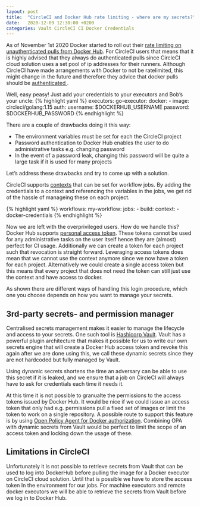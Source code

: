 ```yaml
---
layout: post
title:  "CircleCI and Docker Hub rate limiting - where are my secrets?"
date:   2020-12-09 12:38:00 +0200
categories: Vault CircleCI CI Docker Credentials
---
```

As of November 1st 2020 Docker started to roll out their [rate limiting on unauthenticated pulls from Docker Hub](https://www.docker.com/increase-rate-limits). For CircleCI users that means that it is highly advised that they always do authenticated pulls since CircleCI cloud solution uses a set pool of ip addresses for their runners. 
Although CircleCI have made arrangements with Docker to not be ratelimited, this might change in the future and therefore they advice that docker pulls should be [authenticated
](https://support.circleci.com/hc/en-us/articles/360050623311-Docker-Hub-rate-limiting-FAQ).

Well, easy peasy! Just add your credentials to your executors and Bob’s your uncle:
{% highlight yaml %}
executors:
  go-executor:
    docker:
      - image: circleci/golang:1.15
        auth:
          username: $DOCKERHUB_USERNAME
          password: $DOCKERHUB_PASSWORD
{% endhighlight %}

There are a couple of drawbacks doing it this way:

- The environment variables must be set for each the CircleCI project
- Password authentication to Docker Hub enables the user to do administrative tasks e.g. changing password
- In the event of a password leak, changing this password will be quite a large task if it is used for many projects

Let’s address these drawbacks and try to come up with a solution.

CircleCI supports [contexts](https://circleci.com/docs/2.0/contexts/) that can be set for workflow jobs. By adding the credentials to a context and referencing the variables in the jobs, we get rid of the hassle of manageing these on each project.

{% highlight yaml %}
workflows:
  my-workflow:
    jobs:
      - build:
          context:
            - docker-credentials
{% endhighlight %}

Now we are left with the overprivileged users. How do we handle this? Docker Hub supports [personal access token](https://www.docker.com/blog/docker-hub-new-personal-access-tokens/). These tokens cannot be used for any administrative tasks on the user itself hence they are (almost) perfect for CI usage. Additionally we can create a token for each project such that revocation is straight forward. Leveraging access tokens does mean that we cannot use the context anymore since we now have a token for each project. Alternatively we could create a single access token but this means that every project that does not need the token can still just use the context and have access to docker.

As shown there are different ways of handling this login procedure, which one you choose depends on how you want to manage your secrets.

## 3rd-party secrets- and permission manager

Centralised secrets management makes it easier to manage the lifecycle and access to your secrets. One such tool is [Hashicorp Vault](https://www.vaultproject.io/). Vault has a powerful plugin architecture that makes it possible for us to write our own secrets engine that will create a Docker Hub access token and revoke this again after we are done using this, we call these dynamic secrets since they are not hardcoded but fully managed by Vault.

Using dynamic secrets shortens the time an adversary can be able to use this secret if it is leaked, and we ensure that a job on CircleCI will always have to ask for credentials each time it needs it.

At this time it is not possible to granualte the permissions to the access tokens issued by Docker Hub. It would be nice if we could issue an access token that only had e.g. permissions pull a fixed set of images or limit the token to work on a single repository. A possible route to support this feature is by using [Open Policy Agent for Docker authorization](https://www.openpolicyagent.org/docs/latest/docker-authorization/). Combining OPA with dynamic secrets from Vault would be perfect to limit the scope of an access token and locking down the usage of these.

## Limitations in CircleCI

Unfortunately it is not possible to retrieve secrets from Vault that can be used to log into DockerHub before pulling the image for a Docker executor on CircleCI cloud solution. Until that is possible we have to store the access token In the environment for our jobs. For machine executors and remote docker executors we will be able to retrieve the secrets from Vault before we log in to Docker Hub.
